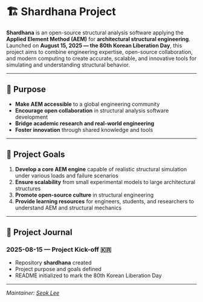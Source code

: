 # 🏗️ Shardhana Project

**Shardhana** is an open-source structural analysis software applying the **Applied Element Method (AEM)** for **architectural structural engineering**.  
Launched on **August 15, 2025 — the 80th Korean Liberation Day**, this project aims to combine engineering expertise, open-source collaboration, and modern computing to create accurate, scalable, and innovative tools for simulating and understanding structural behavior.

---

## 🎯 Purpose

- **Make AEM accessible** to a global engineering community  
- **Encourage open collaboration** in structural analysis software development  
- **Bridge academic research and real-world engineering**  
- **Foster innovation** through shared knowledge and tools

---

## 🌟 Project Goals

1. **Develop a core AEM engine** capable of realistic structural simulation under various loads and failure scenarios  
2. **Ensure scalability** from small experimental models to large architectural structures  
3. **Promote open-source culture** in structural engineering  
4. **Provide learning resources** for engineers, students, and researchers to understand AEM and structural mechanics

---

## 📅 Project Journal

### 2025-08-15 — Project Kick-off 🇰🇷
- Repository **shardhana** created  
- Project purpose and goals defined  
- README initialized to mark the 80th Korean Liberation Day  

---

*Maintainer: [Seok Lee](https://github.com/michin-jjangddol)*  
